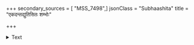 +++
secondary_sources = [ "MSS_7498",]
jsonClass = "Subhaashita"
title = "एकदन्तद्युतिसितः शम्भोः"

+++

<details><summary>Text</summary>

एकदन्तद्युतिसितः शंभोः सूनुः श्रियेऽस्तु वः।  
विद्याकन्द इवोद्भिन्ननवाङ्कुरमनोहरः॥
</details>
